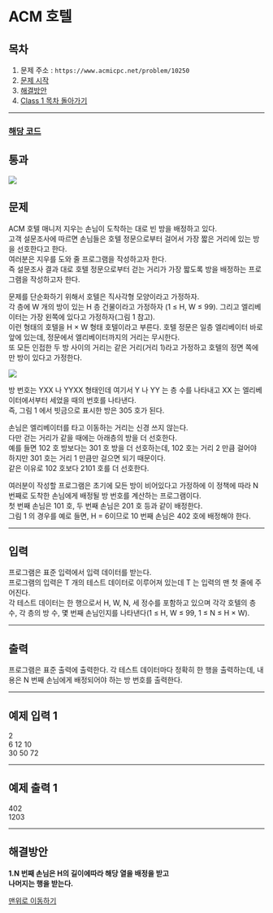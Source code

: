 # ACM 호텔

## 목차

1. 문제 주소 : `https://www.acmicpc.net/problem/10250`
2. [문제 시작](#문제)
3. [해결방안](#해결방안)
4. [Class 1 목차 돌아가기](../README.md)
___

### [해당 코드](./ACM호텔.java)

## 통과

<img src="https://github.com/user-attachments/assets/41c5ea3d-30d3-454b-b89f-f19ef2e33cf8">

## 문제

ACM 호텔 매니저 지우는 손님이 도착하는 대로 빈 방을 배정하고 있다.<br>
고객 설문조사에 따르면 손님들은 호텔 정문으로부터 걸어서 가장 짧은 거리에 있는 방을 선호한다고 한다.<br>
여러분은 지우를 도와 줄 프로그램을 작성하고자 한다.<br>
즉 설문조사 결과 대로 호텔 정문으로부터 걷는 거리가 가장 짧도록 방을 배정하는 프로그램을 작성하고자 한다.

문제를 단순화하기 위해서 호텔은 직사각형 모양이라고 가정하자.<br>
각 층에 W 개의 방이 있는 H 층 건물이라고 가정하자 (1 ≤ H, W ≤ 99). 그리고 엘리베이터는 가장 왼쪽에 있다고 가정하자(그림 1 참고).<br>
이런 형태의 호텔을 H × W 형태 호텔이라고 부른다. 호텔 정문은 일층 엘리베이터 바로 앞에 있는데, 정문에서 엘리베이터까지의 거리는 무시한다.<br>
또 모든 인접한 두 방 사이의 거리는 같은 거리(거리 1)라고 가정하고 호텔의 정면 쪽에만 방이 있다고 가정한다.

<img src="https://github.com/user-attachments/assets/84ae2406-e378-4d19-9322-5bbb46a6ba70">

방 번호는 YXX 나 YYXX 형태인데 여기서 Y 나 YY 는 층 수를 나타내고 XX 는 엘리베이터에서부터 세었을 때의 번호를 나타낸다.<br>
즉, 그림 1 에서 빗금으로 표시한 방은 305 호가 된다.

손님은 엘리베이터를 타고 이동하는 거리는 신경 쓰지 않는다.<br>
다만 걷는 거리가 같을 때에는 아래층의 방을 더 선호한다.<br>
예를 들면 102 호 방보다는 301 호 방을 더 선호하는데, 102 호는 거리 2 만큼 걸어야 하지만 301 호는 거리 1 만큼만 걸으면 되기 때문이다.<br>
같은 이유로 102 호보다 2101 호를 더 선호한다.

여러분이 작성할 프로그램은 초기에 모든 방이 비어있다고 가정하에 이 정책에 따라 N 번째로 도착한 손님에게 배정될 방 번호를 계산하는 프로그램이다.<br>
첫 번째 손님은 101 호, 두 번째 손님은 201 호 등과 같이 배정한다.<br>
그림 1 의 경우를 예로 들면, H = 6이므로 10 번째 손님은 402 호에 배정해야 한다.

___

## 입력

프로그램은 표준 입력에서 입력 데이터를 받는다.<br>
프로그램의 입력은 T 개의 테스트 데이터로 이루어져 있는데 T 는 입력의 맨 첫 줄에 주어진다.<br>
각 테스트 데이터는 한 행으로서 H, W, N, 세 정수를 포함하고 있으며 각각 호텔의 층 수, 각 층의 방 수, 몇 번째 손님인지를 나타낸다(1 ≤ H, W ≤ 99, 1 ≤ N ≤ H × W).

___
## 출력

프로그램은 표준 출력에 출력한다. 각 테스트 데이터마다 정확히 한 행을 출력하는데, 내용은 N 번째 손님에게 배정되어야 하는 방 번호를 출력한다.

___

## 예제 입력 1

2 <br>
6 12 10 <br>
30 50 72

---

## 예제 출력 1

402 <br>
1203 

---

## 해결방안
**1.N 번째 손님은 H의 길이에따라 해당 열을 배정을 받고<br>
나머지는 행을 받는다.** <br>

[맨위로 이동하기](#a--b---c)